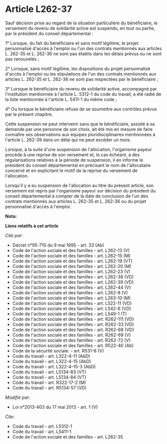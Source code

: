 # Article L262-37

Sauf décision prise au regard de la situation particulière du bénéficiaire, le versement du revenu de solidarité active est
suspendu, en tout ou partie, par le président du conseil départemental : 

1° Lorsque, du fait du bénéficiaire et sans motif légitime, le projet personnalisé d'accès à l'emploi ou l'un des contrats
mentionnés aux articles L. 262-35 et L. 262-36 ne sont pas établis dans les délais prévus ou ne sont pas renouvelés ; 

2° Lorsque, sans motif légitime, les dispositions du projet personnalisé d'accès à l'emploi ou les stipulations de l'un des
contrats mentionnés aux articles L. 262-35 et L. 262-36 ne sont pas respectées par le bénéficiaire ; 

3° Lorsque le bénéficiaire du revenu de solidarité active, accompagné par l'institution mentionnée à l'article L. 5312-1 du
code du travail, a été radié de la liste mentionnée à l'article L. 5411-1 du même code ; 

4° Ou lorsque le bénéficiaire refuse de se soumettre aux contrôles prévus par le présent chapitre. 

Cette suspension ne peut intervenir sans que le bénéficiaire, assisté à sa demande par une personne de son choix, ait été mis
en mesure de faire connaître ses observations aux équipes pluridisciplinaires mentionnées à l'article L. 262-39 dans un délai
qui ne peut excéder un mois. 

Lorsque, à la suite d'une suspension de l'allocation, l'organisme payeur procède à une reprise de son versement et, le cas
échéant, à des régularisations relatives à la période de suspension, il en informe le président du conseil départemental en
précisant le nom de l'allocataire concerné et en explicitant le motif de la reprise du versement de l'allocation. 

Lorsqu'il y a eu suspension de l'allocation au titre du présent article, son versement est repris par l'organisme payeur sur
décision du président du conseil départemental à compter de la date de conclusion de l'un des contrats mentionnés aux
articles L. 262-35 et L. 262-36 ou du projet personnalisé d'accès à l'emploi.

**Nota:**



**Liens relatifs à cet article**

_Cité par_:

  - Décret n°95-710 du 9 mai 1995 - art. 33 (Ab)
  - Code de l'action sociale et des familles - art. L262-13 (V)
  - Code de l'action sociale et des familles - art. L262-15 (M)
  - Code de l'action sociale et des familles - art. L262-19 (VT)
  - Code de l'action sociale et des familles - art. L262-20 (M)
  - Code de l'action sociale et des familles - art. L262-23 (V)
  - Code de l'action sociale et des familles - art. L262-38 (VD)
  - Code de l'action sociale et des familles - art. L262-39 (VD)
  - Code de l'action sociale et des familles - art. L262-44 (V)
  - Code de l'action sociale et des familles - art. L262-8 (V)
  - Code de l'action sociale et des familles - art. L263-10 (M)
  - Code de l'action sociale et des familles - art. L522-11 (VD)
  - Code de l'action sociale et des familles - art. L542-6 (VD)
  - Code de l'action sociale et des familles - art. L549-1 (T)
  - Code de l'action sociale et des familles - art. R262-111 (VD)
  - Code de l'action sociale et des familles - art. R262-33 (VD)
  - Code de l'action sociale et des familles - art. R262-68 (VD)
  - Code de l'action sociale et des familles - art. R262-69 (V)
  - Code de l'action sociale et des familles - art. R262-72 (V)
  - Code de l'action sociale et des familles - art. R522-40 (Ab)
  - Code de la sécurité sociale. - art. R531-6 (V)
  - Code du travail - art. L322-4-11 (AbD)
  - Code du travail - art. L322-4-15 (AbD)
  - Code du travail - art. L322-4-15-3 (AbD)
  - Code du travail - art. L5134-83 (VT)
  - Code du travail - art. L5134-84 (VT)
  - Code du travail - art. R322-17-2 (M)
  - Code du travail - art. R5134-57 (VD)

_Modifié par_:

  - Loi n°2013-403 du 17 mai 2013 - art. 1 (V)

_Cite_:

  - Code du travail - art. L5312-1
  - Code du travail - art. L5411-1
  - Code de l'action sociale et des familles - art. L262-35
